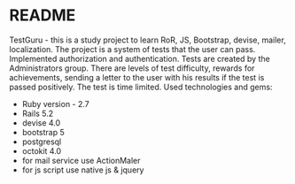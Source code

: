 # README

TestGuru - this is a study project to learn RoR, JS, Bootstrap, devise, mailer, localization. 
The project is a system of tests that the user can pass. Implemented authorization and authentication. Tests are created by the Administrators group. There are levels of test difficulty, rewards for achievements, sending a letter to the user with his results if the test is passed positively. The test is time limited.
Used technologies and gems:
* Ruby version - 2.7
* Rails 5.2
* devise 4.0
* bootstrap 5
* postgresql 
* octokit 4.0
* for mail service use ActionMaler
* for js script use native js & jquery
